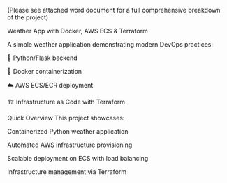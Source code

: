 (Please see attached word document for a full comprehensive breakdown of the project)

Weather App with Docker, AWS ECS & Terraform

A simple weather application demonstrating modern DevOps practices:

🐍 Python/Flask backend

🐳 Docker containerization

☁️ AWS ECS/ECR deployment

🏗️ Infrastructure as Code with Terraform

Quick Overview
This project showcases:

Containerized Python weather application

Automated AWS infrastructure provisioning

Scalable deployment on ECS with load balancing

Infrastructure management via Terraform

